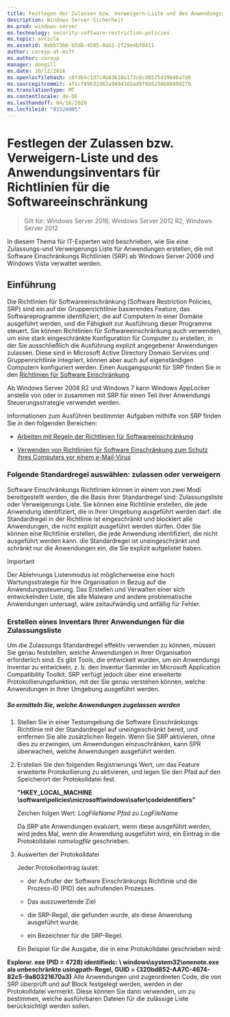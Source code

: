 ```yaml
---
title: Festlegen der Zulassen bzw. Verweigern-Liste und des Anwendungsinventars für Richtlinien für die Softwareeinschränkung
description: Windows Server-Sicherheit
ms.prod: windows-server
ms.technology: security-software-restriction-policies
ms.topic: article
ms.assetid: 0abb73b6-b5d8-4505-8ab1-2f29e4bf0411
author: coreyp-at-msft
ms.author: coreyp
manager: dongill
ms.date: 10/12/2016
ms.openlocfilehash: c0fdb5c1d7c4b03610a173c6cd0575d39646a7d0
ms.sourcegitcommit: af1cf89632d62a94943d3ad9f6b5234b88499278
ms.translationtype: MT
ms.contentlocale: de-DE
ms.lasthandoff: 04/16/2020
ms.locfileid: "81524905"
---
```

# <a name="determine-allow-deny-list-and-application-inventory-for-software-restriction-policies"></a>Festlegen der Zulassen bzw. Verweigern-Liste und des Anwendungsinventars für Richtlinien für die Softwareeinschränkung

>Gilt für: Windows Server 2016, Windows Server 2012 R2, Windows Server 2012

In diesem Thema für IT-Experten wird beschrieben, wie Sie eine Zulassungs-und Verweigerungs Liste für Anwendungen erstellen, die mit Software Einschränkungs Richtlinien (SRP) ab Windows Server 2008 und Windows Vista verwaltet werden.

## <a name="introduction"></a>Einführung
Die Richtlinien für Softwareeinschränkung (Software Restriction Policies, SRP) sind ein auf der Gruppenrichtlinie basierendes Feature, das Softwareprogramme identifiziert, die auf Computern in einer Domäne ausgeführt werden, und die Fähigkeit zur Ausführung dieser Programme steuert. Sie können Richtlinien für Softwareeinschränkung auch verwenden, um eine stark eingeschränkte Konfiguration für Computer zu erstellen, in der Sie ausschließlich die Ausführung explizit angegebener Anwendungen zulassen. Diese sind in Microsoft Active Directory Domain Services und Gruppenrichtlinie integriert, können aber auch auf eigenständigen Computern konfiguriert werden. Einen Ausgangspunkt für SRP finden Sie in den [Richtlinien für Software Einschränkung](software-restriction-policies.md).

Ab Windows Server 2008 R2 und Windows 7 kann Windows AppLocker anstelle von oder in zusammen mit SRP für einen Teil ihrer Anwendungs Steuerungsstrategie verwendet werden.

Informationen zum Ausführen bestimmter Aufgaben mithilfe von SRP finden Sie in den folgenden Bereichen:

-   [Arbeiten mit Regeln der Richtlinien für Softwareeinschränkung](work-with-software-restriction-policies-rules.md)

-   [Verwenden von Richtlinien für Software Einschränkung zum Schutz Ihres Computers vor einem e-Mail-Virus](use-software-restriction-policies-to-help-protect-your-computer-against-an-email-virus.md)

### <a name="what-default-rule-to-choose-allow-or-deny"></a>Folgende Standardregel auswählen: zulassen oder verweigern
Software Einschränkungs Richtlinien können in einem von zwei Modi bereitgestellt werden, die die Basis ihrer Standardregel sind: Zulassungsliste oder Verweigerungs Liste. Sie können eine Richtlinie erstellen, die jede Anwendung identifiziert, die in Ihrer Umgebung ausgeführt werden darf. die Standardregel in der Richtlinie ist eingeschränkt und blockiert alle Anwendungen, die nicht explizit ausgeführt werden dürfen. Oder Sie können eine Richtlinie erstellen, die jede Anwendung identifiziert, die nicht ausgeführt werden kann. die Standardregel ist uneingeschränkt und schränkt nur die Anwendungen ein, die Sie explizit aufgelistet haben.

> [!IMPORTANT]
> Der Ablehnungs Listenmodus ist möglicherweise eine hoch Wartungsstrategie für Ihre Organisation in Bezug auf die Anwendungssteuerung. Das Erstellen und Verwalten einer sich entwickelnden Liste, die alle Malware und andere problematische Anwendungen untersagt, wäre zeitaufwändig und anfällig für Fehler.

### <a name="create-an-inventory-of-your-applications-for-the-allow-list"></a>Erstellen eines Inventars Ihrer Anwendungen für die Zulassungsliste
Um die Zulassungs Standardregel effektiv verwenden zu können, müssen Sie genau feststellen, welche Anwendungen in Ihrer Organisation erforderlich sind. Es gibt Tools, die entwickelt wurden, um ein Anwendungs Inventar zu entwickeln, z. b. den Inventur Sammler im Microsoft Application Compatibility Toolkit. SRP verfügt jedoch über eine erweiterte Protokollierungsfunktion, mit der Sie genau verstehen können, welche Anwendungen in Ihrer Umgebung ausgeführt werden.

##### <a name="to-discover-which-applications-to-allow"></a>So ermitteln Sie, welche Anwendungen zugelassen werden

1.  Stellen Sie in einer Testumgebung die Software Einschränkungs Richtlinie mit der Standardregel auf uneingeschränkt bereit, und entfernen Sie alle zusätzlichen Regeln. Wenn Sie SRP aktivieren, ohne dies zu erzwingen, um Anwendungen einzuschränken, kann SPR überwachen, welche Anwendungen ausgeführt werden.

2.  Erstellen Sie den folgenden Registrierungs Wert, um das Feature erweiterte Protokollierung zu aktivieren, und legen Sie den Pfad auf den Speicherort der Protokolldatei fest.

    **"HKEY_LOCAL_MACHINE \software\policies\microsoft\windows\safer\codeidentifiers"**

    Zeichen folgen Wert: *LogFileName Pfad zu LogFileName*

    Da SRP alle Anwendungen evaluiert, wenn diese ausgeführt werden, wird jedes Mal, wenn die Anwendung ausgeführt wird, ein Eintrag in die Protokolldatei *namelogfile* geschrieben.

3.  Auswerten der Protokolldatei

    Jeder Protokolleintrag lautet:

    -   der Aufrufer der Software Einschränkungs Richtlinie und die Prozess-ID (PID) des aufrufenden Prozesses.

    -   Das auszuwertende Ziel

    -   die SRP-Regel, die gefunden wurde, als diese Anwendung ausgeführt wurde.

    -   ein Bezeichner für die SRP-Regel.

    Ein Beispiel für die Ausgabe, die in eine Protokolldatei geschrieben wird:

**Explorer. exe (PID = 4728) identifiedc: \ windows\system32\onenote.exe als unbeschränkte usingpath-Regel, GUID = {320bd852-AA7C-4674-82c5-9a80321670a3}**    Alle Anwendungen und zugeordneten Code, die von SRP überprüft und auf Block festgelegt werden, werden in der Protokolldatei vermerkt. Diese können Sie dann verwenden, um zu bestimmen, welche ausführbaren Dateien für die zulässige Liste berücksichtigt werden sollen.

